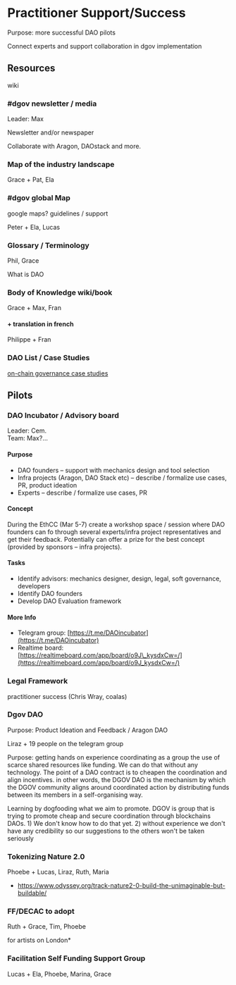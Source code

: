 # Practitioner Support/Success

Purpose: more successful DAO pilots

Connect experts and support collaboration in dgov implementation

## Resources

wiki

### \#dgov newsletter / media

Leader: Max

Newsletter and/or newspaper

Collaborate with Aragon, DAOstack and more.

### Map of the industry landscape

Grace + Pat, Ela

### \#dgov global Map

google maps? guidelines / support

Peter + Ela, Lucas

### Glossary / Terminology

Phil, Grace

What is DAO

### Body of Knowledge wiki/book

Grace + Max, Fran

#### + translation in french

Philippe + Fran

### DAO List / Case Studies

[on-chain governance case studies](../../research/protocol-governance-case-studies.md)

## Pilots

### DAO Incubator / Advisory board

Leader: Cem.  
Team: Max?...

#### **Purpose**

* DAO founders – support with mechanics design and tool selection
* Infra projects \(Aragon, DAO Stack etc\) – describe / formalize use cases, PR, product ideation
* Experts – describe / formalize use cases, PR

#### Concept

During the EthCC  \(Mar 5-7\) create a workshop space / session where DAO founders can fo through several experts/infra project representatives and get their feedback. Potentially can offer a prize for the best concept \(provided by sponsors – infra projects\).

#### Tasks

* Identify advisors: mechanics designer, design, legal, soft governance, developers
* Identify DAO founders
* Develop DAO Evaluation framework

#### More Info

* Telegram group: [https://t.me/DAOincubator](https://t.me/DAOincubator)
* Realtime board: [https://realtimeboard.com/app/board/o9J\_kysdxCw=/](https://realtimeboard.com/app/board/o9J_kysdxCw=/)

### Legal Framework

practitioner success \(Chris Wray, coalas\)

### Dgov DAO

Purpose: Product Ideation and Feedback / Aragon DAO

Liraz + 19 people on the telegram group

Purpose: getting hands on experience coordinating as a group the use of scarce shared resources like funding. We can do that without any technology. The point of a DAO contract is to cheapen the coordination and align incentives. in other words, the DGOV DAO is the mechanism by which the DGOV community aligns around coordinated action by distributing funds between its members in a self-organising way.

Learning by dogfooding what we aim to promote. DGOV is group that is trying to promote cheap and secure coordination through blockchains DAOs. 1\) We don't know how to do that yet. 2\) without experience we don't have any credibility so our suggestions to the others won't be taken seriously

### Tokenizing Nature 2.0

Phoebe + Lucas, Liraz, Ruth, Maria

* [https://www.odyssey.org/track-nature2-0-build-the-unimaginable-but-buildable/ ](https://www.odyssey.org/track-nature2-0-build-the-unimaginable-but-buildable/%20)

### FF/DECAC to adopt

Ruth + Grace, Tim, Phoebe

for artists on London\*

### Facilitation Self Funding Support Group

Lucas + Ela, Phoebe, Marina, Grace

